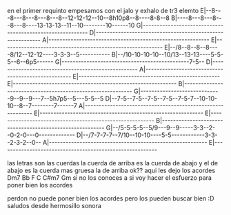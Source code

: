 en el primer requinto empesamos con el jalo y exhalo de tr3 elemto 
E|--8---8---8---8---8---8--12-12-12--10--8h10p8--8----8-8--8
B|----8---8---8---8---8----13-13-13--11--10--------10------10
G|----------------------------------------------------------
D|----------------------------------------------------------
A|----------------------------------------------------------
E|----------------------------------------------------------
E|--/8--8--8--8----8/12--12-12----3-3-3--5-----------
B|--/10-10-10-10--10/13--13-13----5-5-5--6--6p5------
G|----------------------------------------------7-5--
D|---------------------------------------------------
A|---------------------------------------------------
E|---------------------------------------------------
E|-----------------------------------------------------------
B|-----------------------------------------------------------
G|-----------------------------9--9--9---7--5h7p5--5---5-5--5
D|--7-5--7-5--7-5--7-5--7-5-7--10-10-10--8--7--------7------7
A|-----------------------------------------------------------
E|-----------------------------------------------------------
E|---------------------------------------------------------
B|---------------------------------------------------------
G|--/5-5-5-5--5/9---9--9-----3-3--2--0-2-0---0-------------
D|--/7-7-7-7--7/10--10-10----5-5------------3-3--2-3-2--0--
A|---------------------------------------------------------
E|---------------------------------------------------------




las letras son las cuerdas la cuerda de arriba es la cuerda de abajo y el de abajo es la cuerda mas gruesa la de arriba
ok??
aqui les dejo los acordes 
Dm7 Bb F C C#m7 Gm 
si no los conoces a si voy hacer el esfuerzo para poner bien los acordes


perdon no puede poner bien los acordes pero los pueden buscar bien :D saludos 
desde hermosillo sonora 
